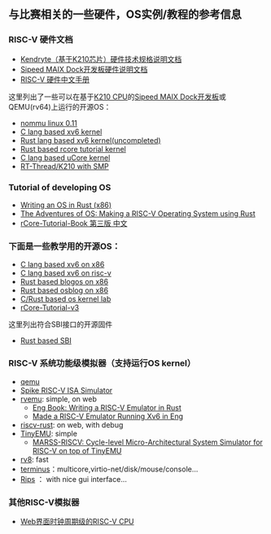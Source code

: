 ## 与比赛相关的一些硬件，OS实例/教程的参考信息

### RISC-V 硬件文档
- [Kendryte（基于K210芯片）硬件技术规格说明文档](https://github.com/kendryte/kendryte-doc-datasheet/blob/master/zh-Hans/SUMMARY.md)
- [Sipeed MAIX Dock开发板硬件说明文档](https://cn.maixpy.sipeed.com/zh/develop_kit_board/maix_dock.html)
- [RISC-V 硬件中文手册](http://crva.ict.ac.cn/documents/RISC-V-Reader-Chinese-v2p1.pdf)

这里列出了一些可以在基于[K210 CPU](https://github.com/kendryte/kendryte-doc-datasheet)的[Sipeed MAIX Dock开发板](https://item.taobao.com/item.htm?spm=a1z10.1-c-s.w4004-21410578015.7.5a6752b1xJE3v2&id=591616120470)或QEMU(rv64)上运行的开源OS：
- [nommu linux 0.11](https://github.com/lizhirui/K210-Linux0.11)
- [C lang based xv6 kernel](https://github.com/SKTT1Ryze/xv6-k210)
- [Rust lang based xv6 kernel(uncompleted)](https://github.com/Jaic1/xv6-riscv-rust)
- [Rust based rcore tutorial kernel](https://github.com/wyfcyx/rCore-Tutorial/tree/multicore)
- [C lang based uCore kernel](https://github.com/NKU-EmbeddedSystem/riscv64-ucore)
- [RT-Thread/K210 with SMP](https://github.com/RT-Thread/rt-thread/tree/master/bsp/k210)

### Tutorial of developing OS 
- [Writing an OS in Rust (x86)](https://os.phil-opp.com/)
- [The Adventures of OS: Making a RISC-V Operating System using Rust](https://osblog.stephenmarz.com/)
- [rCore-Tutorial-Book 第三版 中文](https://rcore-os.github.io/rCore-Tutorial-Book-v3/)

### 下面是一些教学用的开源OS：
- [C lang based xv6 on x86](https://github.com/mit-pdos/xv6-public)
- [C lang based xv6 on risc-v](https://github.com/mit-pdos/xv6-riscv)
- [Rust based blogos on x86](https://github.com/phil-opp/blog_os)
- [Rust based osblog on x86](https://github.com/sgmarz/osblog)
- [C/Rust based os kernel lab](https://github.com/chyyuu/os_kernel_lab)
- [rCore-Tutorial-v3](https://github.com/rcore-os/rCore-Tutorial-v3)

这里列出符合SBI接口的开源固件
- [Rust based SBI](https://github.com/luojia65/rustsbi)


### RISC-V 系统功能级模拟器（支持运行OS kernel）
- [qemu](https://www.qemu.org/)
- [Spike RISC-V ISA Simulator](https://github.com/riscv/riscv-isa-sim)
- [rvemu](https://github.com/d0iasm/rvemu): simple, on web
  - [Eng Book: Writing a RISC-V Emulator in Rust](https://book.rvemu.app/)
  - [Made a RISC-V Emulator Running Xv6 in Eng](https://d0iasm.github.io/blog/risc-v/2020/04/03/xv6-on-my-riscv-emulator.html)
- [riscv-rust](https://github.com/takahirox/riscv-rust): on web, with debug
- [TinyEMU](https://bellard.org/tinyemu/): simple
  - [MARSS-RISCV: Cycle-level Micro-Architectural System Simulator for RISC-V on top of TinyEMU](https://github.com/bucaps/marss-riscv)
- [rv8](https://github.com/rv8-io/rv8): fast
- [terminus](https://github.com/shady831213/terminus)：multicore,virtio-net/disk/mouse/console...
- [Rips](https://github.com/mortbopet/Ripes) ： with nice gui interface...

### 其他RISC-V模拟器
- [Web界面时钟周期级的RISC-V CPU](http://x.dii.unisi.it:8098/~giorgi/WebRISC-V/index.php)
